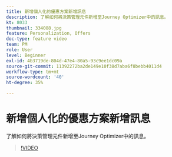 ```yaml
---
title: 新增個人化的優惠方案新增訊息
description: 了解如何將決策管理元件新增至Journey Optimizer中的訊息。
kt: 8033
thumbnail: 334088.jpg
feature: Personalization, Offers
doc-type: feature video
team: PM
role: User
level: Beginner
exl-id: 4b3719de-804d-47e4-80a5-93c9ee1dc09a
source-git-commit: 11392272ba2de149e10f38d7aba6f8bebb4011d4
workflow-type: tm+mt
source-wordcount: '40'
ht-degree: 35%

---
```


# 新增個人化的優惠方案新增訊息

了解如何將決策管理元件新增至Journey Optimizer中的訊息。

>[!VIDEO](https://video.tv.adobe.com/v/334088?quality=12)
